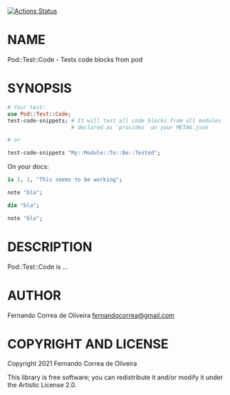 [![Actions Status](https://github.com/FCO/Pod-Test-Code/workflows/test/badge.svg)](https://github.com/FCO/Pod-Test-Code/actions)

NAME
====

Pod::Test::Code - Tests code blocks from pod

SYNOPSIS
========

```raku
# Your test:
use Pod::Test::Code;
test-code-snippets; # It will test all code blocks from all modules
                    # declared as `provides` on your META6.json

# or

test-code-snippets "My::Module::To::Be::Tested";
```

On your docs:

```raku
is 1, 1, "This seems to be working";
```

```raku
note "bla";
```

```raku
die "bla";
```

```raku
note "bla";
```

DESCRIPTION
===========

Pod::Test::Code is ...

AUTHOR
======

Fernando Correa de Oliveira <fernandocorrea@gmail.com>

COPYRIGHT AND LICENSE
=====================

Copyright 2021 Fernando Correa de Oliveira

This library is free software; you can redistribute it and/or modify it under the Artistic License 2.0.

